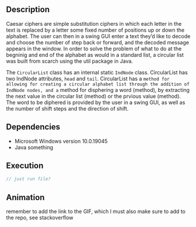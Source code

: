 ## Description 
Caesar ciphers are simple substitution ciphers in which each letter in the text is replaced by a letter some fixed number of positions up or down the alphabet. The user can then in a swing GUI enter a text they’d like to decode and choose the number of step back or forward, and the decoded message appears in the window. In order to solve the problem of what to do at the begninig and end of the alphabet as would in a standard list, a circular list was built from scarch using the util package in Java. 

The `CircularList` class has an internal static `IndNode` class. CircularList has two IndNode attributes, `head` and `tail`. CircularList has a `` method for allowing for creating a circular alphabet list through the addition of IndNode nodes, and a `` method for disphering a word (method), by extracting the next value in the circular list (method) or the prvious value (method). The word to be diphered is provided by the user in a swing GUI, as well as the number of shift steps and the direction of shift.   

## Dependencies
* Microsoft Windows version 10.0.19045
* Java something

## Execution
```java
// just run file?
```

## Animation
remember to add the link to the GIF, which I must also make sure to add to the repo, see stackoverflow 
